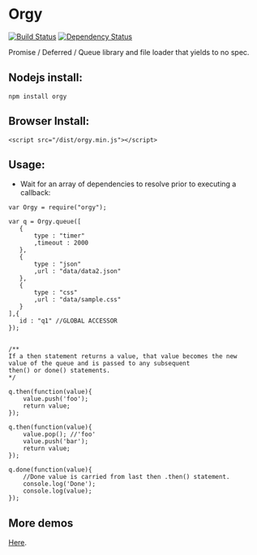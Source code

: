 Orgy
====

[![Build Status](https://travis-ci.org/tecfu/orgy.svg?branch=master)](https://travis-ci.org/tecfu/orgy) [![Dependency Status](https://gemnasium.com/tecfu/orgy.png)](https://gemnasium.com/tecfu/orgy) 

Promise / Deferred / Queue library and file loader that yields to no spec.  

## Nodejs install:

```
npm install orgy
```

## Browser Install:

```
<script src="/dist/orgy.min.js"></script>
```

## Usage:

- Wait for an array of dependencies to resolve prior to executing a callback:


```
var Orgy = require("orgy");

var q = Orgy.queue([
   {
       type : "timer"
       ,timeout : 2000
   },
   {
       type : "json"
       ,url : "data/data2.json"
   },
   {
       type : "css"
       ,url : "data/sample.css"
   }
],{
   id : "q1" //GLOBAL ACCESSOR
});


/**
If a then statement returns a value, that value becomes the new 
value of the queue and is passed to any subsequent
then() or done() statements.
*/

q.then(function(value){
    value.push('foo');
    return value;
});

q.then(function(value){
    value.pop(); //'foo'
    value.push('bar');
    return value;
});

q.done(function(value){ 
    //Done value is carried from last then .then() statement.
    console.log('Done');
    console.log(value);
});
```

## More demos 

[Here](https://github.com/tecfu/orgy/tree/master/demos).